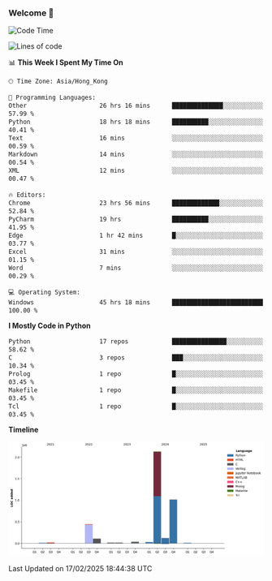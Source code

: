 ### Welcome 👋

<!--START_SECTION:waka-->
![Code Time](http://img.shields.io/badge/Code%20Time-1%2C460%20hrs%2038%20mins-blue)

![Lines of code](https://img.shields.io/badge/From%20Hello%20World%20I%27ve%20Written-3.9%20million%20lines%20of%20code-blue)

📊 **This Week I Spent My Time On** 

```text
🕑︎ Time Zone: Asia/Hong_Kong

💬 Programming Languages: 
Other                    26 hrs 16 mins      ██████████████░░░░░░░░░░░   57.99 % 
Python                   18 hrs 18 mins      ██████████░░░░░░░░░░░░░░░   40.41 % 
Text                     16 mins             ░░░░░░░░░░░░░░░░░░░░░░░░░   00.59 % 
Markdown                 14 mins             ░░░░░░░░░░░░░░░░░░░░░░░░░   00.54 % 
XML                      12 mins             ░░░░░░░░░░░░░░░░░░░░░░░░░   00.47 % 

🔥 Editors: 
Chrome                   23 hrs 56 mins      █████████████░░░░░░░░░░░░   52.84 % 
PyCharm                  19 hrs              ██████████░░░░░░░░░░░░░░░   41.95 % 
Edge                     1 hr 42 mins        █░░░░░░░░░░░░░░░░░░░░░░░░   03.77 % 
Excel                    31 mins             ░░░░░░░░░░░░░░░░░░░░░░░░░   01.15 % 
Word                     7 mins              ░░░░░░░░░░░░░░░░░░░░░░░░░   00.29 % 

💻 Operating System: 
Windows                  45 hrs 18 mins      █████████████████████████   100.00 % 
```

**I Mostly Code in Python** 

```text
Python                   17 repos            ███████████████░░░░░░░░░░   58.62 % 
C                        3 repos             ███░░░░░░░░░░░░░░░░░░░░░░   10.34 % 
Prolog                   1 repo              █░░░░░░░░░░░░░░░░░░░░░░░░   03.45 % 
Makefile                 1 repo              █░░░░░░░░░░░░░░░░░░░░░░░░   03.45 % 
Tcl                      1 repo              █░░░░░░░░░░░░░░░░░░░░░░░░   03.45 % 
```



**Timeline**

![Lines of Code chart](https://raw.githubusercontent.com/xhj2501/xhj2501/main/assets/bar_graph.png)


 Last Updated on 17/02/2025 18:44:38 UTC
<!--END_SECTION:waka-->

